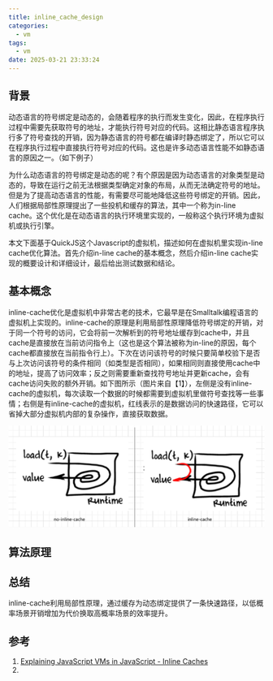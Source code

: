 ```yaml
---
title: inline_cache_design
categories:
  - vm
tags:
  - vm
date: 2025-03-21 23:33:24
---
```


## 背景

动态语言的符号绑定是动态的，会随着程序的执行而发生变化，因此，在程序执行过程中需要先获取符号的地址，才能执行符号对应的代码。这相比静态语言程序执行多了符号查找的开销，因为静态语言的符号都在编译时静态绑定了，所以它可以在程序执行过程中直接执行符号对应的代码。这也是许多动态语言性能不如静态语言的原因之一。（如下例子）

为什么动态语言的符号绑定是动态的呢？有个原因是因为动态语言的对象类型是动态的，导致在运行之前无法根据类型确定对象的布局，从而无法确定符号的地址。但是为了提高动态语言的性能，有需要尽可能地降低这些符号绑定的开销。因此，人们根据局部性原理提出了一些投机和缓存的算法，其中一个称为in-line cache。这个优化是在动态语言的执行环境里实现的，一般称这个执行环境为虚拟机或执行引擎。

本文下面基于QuickJS这个Javascript的虚拟机，描述如何在虚拟机里实现in-line cache优化算法。首先介绍in-line cache的基本概念，然后介绍in-line cache实现的概要设计和详细设计，最后给出测试数据和结论。

<!-- more -->

## 基本概念

inline-cache优化是虚拟机中非常古老的技术，它最早是在Smalltalk编程语言的虚拟机上实现的。inline-cache的原理是利用局部性原理降低符号绑定的开销，对于同一个符号的访问，它会将前一次解析到的符号地址缓存到cache中，并且cache是直接放在当前访问指令上（这也是这个算法被称为in-line的原因，每个cache都直接放在当前指令行上）。下次在访问该符号的时候只要简单校验下是否与上次访问该符号的条件相同（如类型是否相同），如果相同则直接使用cache中的地址，提高了访问效率；反之则需要重新查找符号地址并更新cache，会有cache访问失败的额外开销。如下图所示（图片来自【1】），左侧是没有inline-cache的虚拟机，每次读取一个数据的时候都需要到虚拟机里做符号查找等一些事情；右侧是有inline-cache的虚拟机，红线表示的是数据访问的快速路径，它可以省掉大部分虚拟机内部的复杂操作，直接获取数据。

![image-20250323120131010](./inline-cache-design/image-20250323120131010.png)

## 算法原理



## 总结

inline-cache利用局部性原理，通过缓存为动态绑定提供了一条快速路径，以低概率场景开销增加为代价换取高概率场景的效率提升。

## 参考

1. [Explaining JavaScript VMs in JavaScript - Inline Caches](https://mrale.ph/blog/2012/06/03/explaining-js-vms-in-js-inline-caches.html)
2. 
